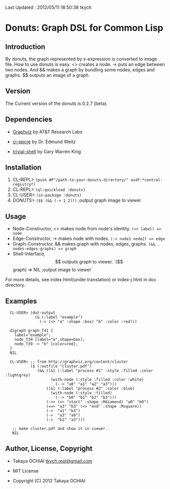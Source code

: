 Last Updated : 2012/05/11 18:50:38 tkych

# Donuts: Graph DSL for Common Lisp

## Introduction

By donuts, the graph represented by s-expression is converted to image file.
How to use donuts is easy.
<> creates a node.
-> puts an edge between two nodes.
And && makes a graph by bundling some nodes, edges and graphs.
$$ outputs an image of a graph.


## Version

The Current version of the donuts is 0.2.7 (beta).

## Dependencies

* [Graphviz](http://www.graphviz.org/) by AT&T Research Labs

* [cl-ppcre](http://weitz.de/cl-ppcre/) by Dr. Edmund Weitz

* [trivial-shell](http://www.quicklisp.org/) by Gary Warren King


## Installation

1.  CL-REPL> `(push #P"/path-to-your-donuts-directory/" asdf:*central-registry*)`
2.  CL-REPL> `(ql:quickload :donuts)`
3.  CL-USER> `(in-package :donuts)`
4.  DONUTS> `($$ (&& (-> 1 2)))`  ;output graph image to viewer

 [quicklisp]: http://www.quicklisp.org/


## Usage

* Node-Constructor, <> makes node from node's identity.   `(<> label) => node`
* Edge-Constructor, -> makes node with nodes.   `(-> node1 node2) => edge`
* Graph-Constructor, && makes graph with nodes, edges, graphs.   `(&& . nodes-edges-graphs) => graph`
* Shell-Interface, $$ outputs graph to viewer.   `($$ graph) => NIL ;output image to viewer`

For more details, see index.html(under translation) or index-j.html in doc directory.



## Examples

      CL-USER> (dot-output
                 (& (:label "example")
                   (-> (<> "a" :shape :box) "b" :color :red)))

      digraph graph_T41 {
        label="example";
        node_T39 [label="a",shape=box];
        node_T39 -> "b" [color=red];
      }
      NIL

      CL-USER> ;; from http://graphviz.org/content/cluster
               ($ (:outfile "cluster.pdf")
                  (&& ([&] (:label "process #1" :style :filled :color :lightgrey)
                        (with-node (:style :filled :color :white)
                          (--> "a0" "a1" "a2" "a3")))
                      ([&] (:label "process #2" :color :blue)
                        (with-node (:style :filled)
                          (--> "b0" "b1" "b2" "b3")))
                      (->> (<> "start" :shape :Mdiamond) "a0" "b0")
                      (==> "a3" "b3" (<> "end" :shape :Msquare))
                      (->  "a1" "b3")
                      (->  "a3" "a0")
                      (->  "b2" "a3")))

       ;; make cluster.pdf and show it in viewer.
       NIL


## Author, License, Copyright

* Takaya OCHIAI <tkych.repl@gmail.com>

* MIT License

* Copyright (C) 2012 Takaya OCHIAI